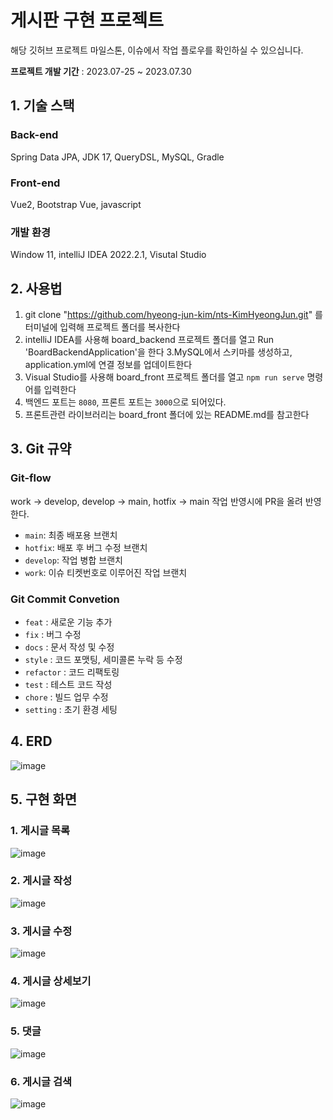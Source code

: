 # 게시판 구현 프로젝트
해당 깃허브 프로젝트 마일스톤, 이슈에서 작업 플로우를 확인하실 수 있으십니다.

**프로젝트 개발 기간** : 2023.07-25 ~ 2023.07.30

## 1. 기술 스택
### Back-end
Spring Data JPA, JDK 17, QueryDSL, MySQL, Gradle

### Front-end
Vue2, Bootstrap Vue, javascript

### 개발 환경
Window 11, intelliJ IDEA 2022.2.1, Visutal Studio

## 2. 사용법
1. git clone "https://github.com/hyeong-jun-kim/nts-KimHyeongJun.git" 를 터미널에 입력해 프로젝트 폴더를 복사한다
2. intelliJ IDEA를 사용해 board_backend 프로젝트 폴더를 열고 Run 'BoardBackendApplication'을 한다
3.MySQL에서 스키마를 생성하고, application.yml에 연결 정보를 업데이트한다
4. Visual Studio를 사용해 board_front 프로젝트 폴더를 열고 `npm run serve` 명령어를 입력한다
5. 백엔드 포트는 `8080`, 프론트 포트는 `3000`으로 되어있다.
6. 프론트관련 라이브러리는 board_front 폴더에 있는 README.md를 참고한다

## 3. Git 규약
### Git-flow
work -> develop, develop -> main, hotfix -> main 작업 반영시에 PR을 올려 반영한다.

- `main`: 최종 배포용 브랜치
- `hotfix`: 배포 후 버그 수정 브랜치
- `develop`: 작업 병합 브랜치
- `work`: 이슈 티켓번호로 이루어진 작업 브랜치

### Git Commit Convetion
- `feat` : 새로운 기능 추가
- `fix` : 버그 수정
- `docs` : 문서 작성 및 수정
- `style` : 코드 포맷팅, 세미콜론 누락 등 수정
- `refactor` : 코드 리팩토링
- `test` : 테스트 코드 작성
- `chore` : 빌드 업무 수정
- `setting` : 초기 환경 세팅

## 4. ERD
![image](https://github.com/hyeong-jun-kim/RNS-Spring/assets/53989167/0bbba5b0-2248-4bf7-91b7-3d88f6fb8012)


## 5. 구현 화면
### 1. 게시글 목록
![image](https://github.com/hyeong-jun-kim/RNS-Spring/assets/53989167/4b6a69e2-c251-4752-944f-f6af75c720bd)

### 2. 게시글 작성
![image](https://github.com/hyeong-jun-kim/RNS-Spring/assets/53989167/f799c772-0c2c-4afb-a5e2-da85199d1efd)

### 3. 게시글 수정
![image](https://github.com/hyeong-jun-kim/RNS-Spring/assets/53989167/99fc9af3-1e69-4e81-ad86-28a114fd43a6)


### 4. 게시글 상세보기
![image](https://github.com/hyeong-jun-kim/RNS-Spring/assets/53989167/8eadfe36-0a79-48bd-82b5-2a2cc1b9a5d1)

### 5. 댓글
![image](https://github.com/hyeong-jun-kim/RNS-Spring/assets/53989167/15792e99-aa91-415c-a5e7-7ad82fe65aed)

### 6. 게시글 검색
![image](https://github.com/hyeong-jun-kim/RNS-Spring/assets/53989167/efa2bc91-da7c-43ae-aabe-e4a23b784c7d)
